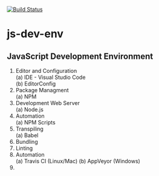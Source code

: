 [![Build Status](https://travis-ci.org/jaCod3r/js-dev-env.svg?branch=master)](https://travis-ci.org/jaCod3r/js-dev-env)

# js-dev-env
## JavaScript Development Environment 

1. Editor and Configuration </br>
  (a) IDE - Visual Studio Code </br>
  (b) EditorConfig</br>
2. Package Managment </br>
   (a) NPM</br>
3. Development Web Server</br>
   (a) Node.js </br>
4. Automation</br>
   (a) NPM Scripts
5. Transpiling </br>
   (a) Babel</br>
6. Bundling </br>
7. Linting </br>
8. Automation </br>
   (a) Travis CI (Linux/Mac)
   (b) AppVeyor (Windows)
9.  
